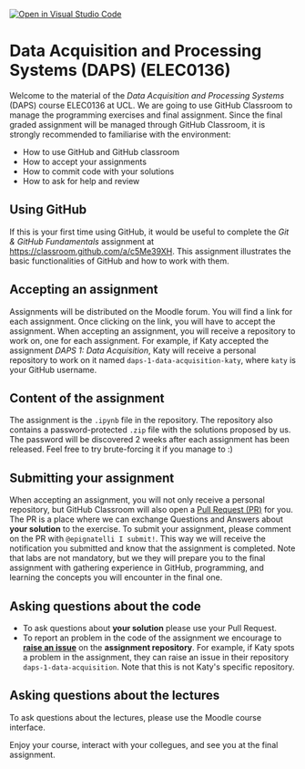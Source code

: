 [![Open in Visual Studio Code](https://classroom.github.com/assets/open-in-vscode-718a45dd9cf7e7f842a935f5ebbe5719a5e09af4491e668f4dbf3b35d5cca122.svg)](https://classroom.github.com/online_ide?assignment_repo_id=12351865&assignment_repo_type=AssignmentRepo)
# Data Acquisition and Processing Systems (DAPS) (ELEC0136)

Welcome to the material of the _Data Acquisition and Processing Systems_ (DAPS) course ELEC0136 at UCL.
We are going to use GitHub Classroom to manage the programming exercises and final assignment.
Since the final graded assignment will be managed through GitHub Classroom, it is strongly recommended to familiarise with the environment:
- How to use GitHub and GitHub classroom
- How to accept your assignments
- How to commit code with your solutions
- How to ask for help and review


## Using GitHub
If this is your first time using GitHub, it would be useful to complete the _Git & GitHub Fundamentals_ assignment at https://classroom.github.com/a/c5Me39XH.
This assignment illustrates the basic functionalities of GitHub and how to work with them.


## Accepting an assignment
Assignments will be distributed on the Moodle forum. You will find a link for each assignment. Once clicking on the link, you will have to accept the assignment. 
When accepting an assignment, you will receive a repository to work on, one for each assignment.
For example, if Katy accepted the assignment _DAPS 1: Data Acquisition_, Katy will receive a personal repository to work on it named `daps-1-data-acquisition-katy`, where `katy` is your GitHub username.


## Content of the assignment
The assignment is the `.ipynb` file in the repository. The repository also contains a password-protected `.zip` file with the solutions proposed by us.
The password will be discovered 2 weeks after each assignment has been released. Feel free to try brute-forcing it if you manage to :)


## Submitting your assignment
When accepting an assignment, you will not only receive a personal repository, but GitHub Classroom will also open a [Pull Request (PR)](https://docs.github.com/en/github/collaborating-with-pull-requests/proposing-changes-to-your-work-with-pull-requests/about-pull-requests) for you. 
The PR is a place where we can exchange Questions and Answers about __your solution__ to the exercise.
To submit your assignment, please comment on the PR with `@epignatelli I submit!`. This way we will receive the notification you submitted and know that the assignment is completed.
Note that labs are not mandatory, but we they will prepare you to the final assignment with gathering experience in GitHub, programming, and learning the concepts you will encounter in the final one.


## Asking questions about the code
- To ask questions about __your solution__ please use your Pull Request.
- To report an problem in the code of the assignment we encourage to [__raise an issue__](https://docs.github.com/en/issues/tracking-your-work-with-issues/creating-an-issue) on the __assignment repository__. For example, if Katy spots a problem in the assignment, they can raise an issue in their repository `daps-1-data-acquisition`. Note that this is not Katy's specific repository.  


## Asking questions about the lectures
To ask questions about the lectures, please use the Moodle course interface.


Enjoy your course, interact with your collegues, and see you at the final assignment.
